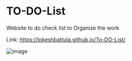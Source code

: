 ﻿# TO-DO-List
Website to do check list to Organize the work

Link: https://lokeshbattula.github.io/To-DO-List/

![image](https://github.com/lokeshbattula/To-DO-List/assets/69781587/c8ba38a5-be40-4a8c-bbb9-afee00a44d84)
